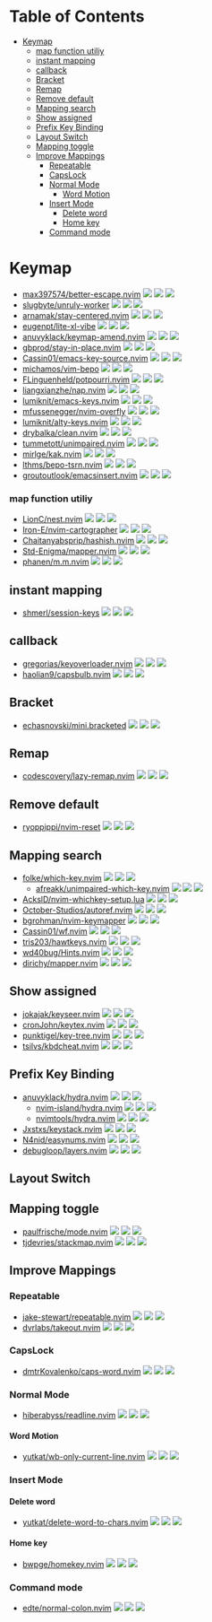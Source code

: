 # Table of Contents

<!-- toc -->

- [Keymap](#keymap)
    + [map function utiliy](#map-function-utiliy)
  * [instant mapping](#instant-mapping)
  * [callback](#callback)
  * [Bracket](#bracket)
  * [Remap](#remap)
  * [Remove default](#remove-default)
  * [Mapping search](#mapping-search)
  * [Show assigned](#show-assigned)
  * [Prefix Key Binding](#prefix-key-binding)
  * [Layout Switch](#layout-switch)
  * [Mapping toggle](#mapping-toggle)
  * [Improve Mappings](#improve-mappings)
    + [Repeatable](#repeatable)
    + [CapsLock](#capslock)
    + [Normal Mode](#normal-mode)
      - [Word Motion](#word-motion)
    + [Insert Mode](#insert-mode)
      - [Delete word](#delete-word)
      - [Home key](#home-key)
    + [Command mode](#command-mode)

<!-- tocstop -->

# Keymap

- [max397574/better-escape.nvim](https://github.com/max397574/better-escape.nvim) ![](https://img.shields.io/github/stars/max397574/better-escape.nvim) ![](https://img.shields.io/github/last-commit/max397574/better-escape.nvim) ![](https://img.shields.io/github/commit-activity/y/max397574/better-escape.nvim)
- [slugbyte/unruly-worker](https://github.com/slugbyte/unruly-worker) ![](https://img.shields.io/github/stars/slugbyte/unruly-worker) ![](https://img.shields.io/github/last-commit/slugbyte/unruly-worker) ![](https://img.shields.io/github/commit-activity/y/slugbyte/unruly-worker)
- [arnamak/stay-centered.nvim](https://github.com/arnamak/stay-centered.nvim) ![](https://img.shields.io/github/stars/arnamak/stay-centered.nvim) ![](https://img.shields.io/github/last-commit/arnamak/stay-centered.nvim) ![](https://img.shields.io/github/commit-activity/y/arnamak/stay-centered.nvim)
- [eugenpt/lite-xl-vibe](https://github.com/eugenpt/lite-xl-vibe) ![](https://img.shields.io/github/stars/eugenpt/lite-xl-vibe) ![](https://img.shields.io/github/last-commit/eugenpt/lite-xl-vibe) ![](https://img.shields.io/github/commit-activity/y/eugenpt/lite-xl-vibe)
- [anuvyklack/keymap-amend.nvim](https://github.com/anuvyklack/keymap-amend.nvim) ![](https://img.shields.io/github/stars/anuvyklack/keymap-amend.nvim) ![](https://img.shields.io/github/last-commit/anuvyklack/keymap-amend.nvim) ![](https://img.shields.io/github/commit-activity/y/anuvyklack/keymap-amend.nvim)
- [gbprod/stay-in-place.nvim](https://github.com/gbprod/stay-in-place.nvim) ![](https://img.shields.io/github/stars/gbprod/stay-in-place.nvim) ![](https://img.shields.io/github/last-commit/gbprod/stay-in-place.nvim) ![](https://img.shields.io/github/commit-activity/y/gbprod/stay-in-place.nvim)
- [Cassin01/emacs-key-source.nvim](https://github.com/Cassin01/emacs-key-source.nvim) ![](https://img.shields.io/github/stars/Cassin01/emacs-key-source.nvim) ![](https://img.shields.io/github/last-commit/Cassin01/emacs-key-source.nvim) ![](https://img.shields.io/github/commit-activity/y/Cassin01/emacs-key-source.nvim)
- [michamos/vim-bepo](https://github.com/michamos/vim-bepo) ![](https://img.shields.io/github/stars/michamos/vim-bepo) ![](https://img.shields.io/github/last-commit/michamos/vim-bepo) ![](https://img.shields.io/github/commit-activity/y/michamos/vim-bepo)
- [FLinguenheld/potpourri.nvim](https://github.com/FLinguenheld/potpourri.nvim) ![](https://img.shields.io/github/stars/FLinguenheld/potpourri.nvim) ![](https://img.shields.io/github/last-commit/FLinguenheld/potpourri.nvim) ![](https://img.shields.io/github/commit-activity/y/FLinguenheld/potpourri.nvim)
- [liangxianzhe/nap.nvim](https://github.com/liangxianzhe/nap.nvim) ![](https://img.shields.io/github/stars/liangxianzhe/nap.nvim) ![](https://img.shields.io/github/last-commit/liangxianzhe/nap.nvim) ![](https://img.shields.io/github/commit-activity/y/liangxianzhe/nap.nvim)
- [lumiknit/emacs-keys.nvim](https://github.com/lumiknit/emacs-keys.nvim) ![](https://img.shields.io/github/stars/lumiknit/emacs-keys.nvim) ![](https://img.shields.io/github/last-commit/lumiknit/emacs-keys.nvim) ![](https://img.shields.io/github/commit-activity/y/lumiknit/emacs-keys.nvim)
- [mfussenegger/nvim-overfly](https://github.com/mfussenegger/nvim-overfly) ![](https://img.shields.io/github/stars/mfussenegger/nvim-overfly) ![](https://img.shields.io/github/last-commit/mfussenegger/nvim-overfly) ![](https://img.shields.io/github/commit-activity/y/mfussenegger/nvim-overfly)
- [lumiknit/alty-keys.nvim](https://github.com/lumiknit/alty-keys.nvim) ![](https://img.shields.io/github/stars/lumiknit/alty-keys.nvim) ![](https://img.shields.io/github/last-commit/lumiknit/alty-keys.nvim) ![](https://img.shields.io/github/commit-activity/y/lumiknit/alty-keys.nvim)
- [drybalka/clean.nvim](https://github.com/drybalka/clean.nvim) ![](https://img.shields.io/github/stars/drybalka/clean.nvim) ![](https://img.shields.io/github/last-commit/drybalka/clean.nvim) ![](https://img.shields.io/github/commit-activity/y/drybalka/clean.nvim)
- [tummetott/unimpaired.nvim](https://github.com/tummetott/unimpaired.nvim) ![](https://img.shields.io/github/stars/tummetott/unimpaired.nvim) ![](https://img.shields.io/github/last-commit/tummetott/unimpaired.nvim) ![](https://img.shields.io/github/commit-activity/y/tummetott/unimpaired.nvim)
- [mirlge/kak.nvim](https://github.com/mirlge/kak.nvim) ![](https://img.shields.io/github/stars/mirlge/kak.nvim) ![](https://img.shields.io/github/last-commit/mirlge/kak.nvim) ![](https://img.shields.io/github/commit-activity/y/mirlge/kak.nvim)
- [lthms/bepo-tsrn.nvim](https://github.com/lthms/bepo-tsrn.nvim) ![](https://img.shields.io/github/stars/lthms/bepo-tsrn.nvim) ![](https://img.shields.io/github/last-commit/lthms/bepo-tsrn.nvim) ![](https://img.shields.io/github/commit-activity/y/lthms/bepo-tsrn.nvim)
- [groutoutlook/emacsinsert.nvim](https://github.com/groutoutlook/emacsinsert.nvim) ![](https://img.shields.io/github/stars/groutoutlook/emacsinsert.nvim) ![](https://img.shields.io/github/last-commit/groutoutlook/emacsinsert.nvim) ![](https://img.shields.io/github/commit-activity/y/groutoutlook/emacsinsert.nvim)

### map function utiliy

- [LionC/nest.nvim](https://github.com/LionC/nest.nvim) ![](https://img.shields.io/github/stars/LionC/nest.nvim) ![](https://img.shields.io/github/last-commit/LionC/nest.nvim) ![](https://img.shields.io/github/commit-activity/y/LionC/nest.nvim)
- [Iron-E/nvim-cartographer](https://github.com/Iron-E/nvim-cartographer) ![](https://img.shields.io/github/stars/Iron-E/nvim-cartographer) ![](https://img.shields.io/github/last-commit/Iron-E/nvim-cartographer) ![](https://img.shields.io/github/commit-activity/y/Iron-E/nvim-cartographer)
- [Chaitanyabsprip/hashish.nvim](https://github.com/Chaitanyabsprip/hashish.nvim) ![](https://img.shields.io/github/stars/Chaitanyabsprip/hashish.nvim) ![](https://img.shields.io/github/last-commit/Chaitanyabsprip/hashish.nvim) ![](https://img.shields.io/github/commit-activity/y/Chaitanyabsprip/hashish.nvim)
- [Std-Enigma/mapper.nvim](https://github.com/Std-Enigma/mapper.nvim) ![](https://img.shields.io/github/stars/Std-Enigma/mapper.nvim) ![](https://img.shields.io/github/last-commit/Std-Enigma/mapper.nvim) ![](https://img.shields.io/github/commit-activity/y/Std-Enigma/mapper.nvim)
- [phanen/m.m.nvim](https://github.com/phanen/m.m.nvim) ![](https://img.shields.io/github/stars/phanen/m.m.nvim) ![](https://img.shields.io/github/last-commit/phanen/m.m.nvim) ![](https://img.shields.io/github/commit-activity/y/phanen/m.m.nvim)

## instant mapping

- [shmerl/session-keys](https://github.com/shmerl/session-keys) ![](https://img.shields.io/github/stars/shmerl/session-keys) ![](https://img.shields.io/github/last-commit/shmerl/session-keys) ![](https://img.shields.io/github/commit-activity/y/shmerl/session-keys)

## callback

- [gregorias/keyoverloader.nvim](https://github.com/gregorias/keyoverloader.nvim) ![](https://img.shields.io/github/stars/gregorias/keyoverloader.nvim) ![](https://img.shields.io/github/last-commit/gregorias/keyoverloader.nvim) ![](https://img.shields.io/github/commit-activity/y/gregorias/keyoverloader.nvim)
- [haolian9/capsbulb.nvim](https://github.com/haolian9/capsbulb.nvim) ![](https://img.shields.io/github/stars/haolian9/capsbulb.nvim) ![](https://img.shields.io/github/last-commit/haolian9/capsbulb.nvim) ![](https://img.shields.io/github/commit-activity/y/haolian9/capsbulb.nvim)

## Bracket

- [echasnovski/mini.bracketed](https://github.com/echasnovski/mini.bracketed) ![](https://img.shields.io/github/stars/echasnovski/mini.bracketed) ![](https://img.shields.io/github/last-commit/echasnovski/mini.bracketed) ![](https://img.shields.io/github/commit-activity/y/echasnovski/mini.bracketed)

## Remap

- [codescovery/lazy-remap.nvim](https://github.com/codescovery/lazy-remap.nvim) ![](https://img.shields.io/github/stars/codescovery/lazy-remap.nvim) ![](https://img.shields.io/github/last-commit/codescovery/lazy-remap.nvim) ![](https://img.shields.io/github/commit-activity/y/codescovery/lazy-remap.nvim)

## Remove default

- [ryoppippi/nvim-reset](https://github.com/ryoppippi/nvim-reset) ![](https://img.shields.io/github/stars/ryoppippi/nvim-reset) ![](https://img.shields.io/github/last-commit/ryoppippi/nvim-reset) ![](https://img.shields.io/github/commit-activity/y/ryoppippi/nvim-reset)

## Mapping search

- [folke/which-key.nvim](https://github.com/folke/which-key.nvim) ![](https://img.shields.io/github/stars/folke/which-key.nvim) ![](https://img.shields.io/github/last-commit/folke/which-key.nvim) ![](https://img.shields.io/github/commit-activity/y/folke/which-key.nvim)
  - [afreakk/unimpaired-which-key.nvim](https://github.com/afreakk/unimpaired-which-key.nvim) ![](https://img.shields.io/github/stars/afreakk/unimpaired-which-key.nvim) ![](https://img.shields.io/github/last-commit/afreakk/unimpaired-which-key.nvim) ![](https://img.shields.io/github/commit-activity/y/afreakk/unimpaired-which-key.nvim)
- [AckslD/nvim-whichkey-setup.lua](https://github.com/AckslD/nvim-whichkey-setup.lua) ![](https://img.shields.io/github/stars/AckslD/nvim-whichkey-setup.lua) ![](https://img.shields.io/github/last-commit/AckslD/nvim-whichkey-setup.lua) ![](https://img.shields.io/github/commit-activity/y/AckslD/nvim-whichkey-setup.lua)
- [October-Studios/autoref.nvim](https://github.com/October-Studios/autoref.nvim) ![](https://img.shields.io/github/stars/October-Studios/autoref.nvim) ![](https://img.shields.io/github/last-commit/October-Studios/autoref.nvim) ![](https://img.shields.io/github/commit-activity/y/October-Studios/autoref.nvim)
- [bgrohman/nvim-keymapper](https://github.com/bgrohman/nvim-keymapper) ![](https://img.shields.io/github/stars/bgrohman/nvim-keymapper) ![](https://img.shields.io/github/last-commit/bgrohman/nvim-keymapper) ![](https://img.shields.io/github/commit-activity/y/bgrohman/nvim-keymapper)
- [Cassin01/wf.nvim](https://github.com/Cassin01/wf.nvim) ![](https://img.shields.io/github/stars/Cassin01/wf.nvim) ![](https://img.shields.io/github/last-commit/Cassin01/wf.nvim) ![](https://img.shields.io/github/commit-activity/y/Cassin01/wf.nvim)
- [tris203/hawtkeys.nvim](https://github.com/tris203/hawtkeys.nvim) ![](https://img.shields.io/github/stars/tris203/hawtkeys.nvim) ![](https://img.shields.io/github/last-commit/tris203/hawtkeys.nvim) ![](https://img.shields.io/github/commit-activity/y/tris203/hawtkeys.nvim)
- [wd40bug/Hints.nvim](https://github.com/wd40bug/Hints.nvim) ![](https://img.shields.io/github/stars/wd40bug/Hints.nvim) ![](https://img.shields.io/github/last-commit/wd40bug/Hints.nvim) ![](https://img.shields.io/github/commit-activity/y/wd40bug/Hints.nvim)
- [dirichy/mapper.nvim](https://github.com/dirichy/mapper.nvim) ![](https://img.shields.io/github/stars/dirichy/mapper.nvim) ![](https://img.shields.io/github/last-commit/dirichy/mapper.nvim) ![](https://img.shields.io/github/commit-activity/y/dirichy/mapper.nvim)

## Show assigned

- [jokajak/keyseer.nvim](https://github.com/jokajak/keyseer.nvim) ![](https://img.shields.io/github/stars/jokajak/keyseer.nvim) ![](https://img.shields.io/github/last-commit/jokajak/keyseer.nvim) ![](https://img.shields.io/github/commit-activity/y/jokajak/keyseer.nvim)
- [cronJohn/keytex.nvim](https://github.com/cronJohn/keytex.nvim) ![](https://img.shields.io/github/stars/cronJohn/keytex.nvim) ![](https://img.shields.io/github/last-commit/cronJohn/keytex.nvim) ![](https://img.shields.io/github/commit-activity/y/cronJohn/keytex.nvim)
- [punktigel/key-tree.nvim](https://github.com/punktigel/key-tree.nvim) ![](https://img.shields.io/github/stars/punktigel/key-tree.nvim) ![](https://img.shields.io/github/last-commit/punktigel/key-tree.nvim) ![](https://img.shields.io/github/commit-activity/y/punktigel/key-tree.nvim)
- [tsilvs/kbdcheat.nvim](https://github.com/tsilvs/kbdcheat.nvim) ![](https://img.shields.io/github/stars/tsilvs/kbdcheat.nvim) ![](https://img.shields.io/github/last-commit/tsilvs/kbdcheat.nvim) ![](https://img.shields.io/github/commit-activity/y/tsilvs/kbdcheat.nvim)

## Prefix Key Binding

- [anuvyklack/hydra.nvim](https://github.com/anuvyklack/hydra.nvim) ![](https://img.shields.io/github/stars/anuvyklack/hydra.nvim) ![](https://img.shields.io/github/last-commit/anuvyklack/hydra.nvim) ![](https://img.shields.io/github/commit-activity/y/anuvyklack/hydra.nvim)
  - [nvim-island/hydra.nvim](https://github.com/nvim-island/hydra.nvim) ![](https://img.shields.io/github/stars/nvim-island/hydra.nvim) ![](https://img.shields.io/github/last-commit/nvim-island/hydra.nvim) ![](https://img.shields.io/github/commit-activity/y/nvim-island/hydra.nvim)
  - [nvimtools/hydra.nvim](https://github.com/nvimtools/hydra.nvim) ![](https://img.shields.io/github/stars/nvimtools/hydra.nvim) ![](https://img.shields.io/github/last-commit/nvimtools/hydra.nvim) ![](https://img.shields.io/github/commit-activity/y/nvimtools/hydra.nvim)
- [Jxstxs/keystack.nvim](https://github.com/Jxstxs/keystack.nvim) ![](https://img.shields.io/github/stars/Jxstxs/keystack.nvim) ![](https://img.shields.io/github/last-commit/Jxstxs/keystack.nvim) ![](https://img.shields.io/github/commit-activity/y/Jxstxs/keystack.nvim)
- [N4nid/easynums.nvim](https://github.com/N4nid/easynums.nvim) ![](https://img.shields.io/github/stars/N4nid/easynums.nvim) ![](https://img.shields.io/github/last-commit/N4nid/easynums.nvim) ![](https://img.shields.io/github/commit-activity/y/N4nid/easynums.nvim)
- [debugloop/layers.nvim](https://github.com/debugloop/layers.nvim) ![](https://img.shields.io/github/stars/debugloop/layers.nvim) ![](https://img.shields.io/github/last-commit/debugloop/layers.nvim) ![](https://img.shields.io/github/commit-activity/y/debugloop/layers.nvim)

## Layout Switch

## Mapping toggle

- [paulfrische/mode.nvim](https://github.com/paulfrische/mode.nvim) ![](https://img.shields.io/github/stars/paulfrische/mode.nvim) ![](https://img.shields.io/github/last-commit/paulfrische/mode.nvim) ![](https://img.shields.io/github/commit-activity/y/paulfrische/mode.nvim)
- [tjdevries/stackmap.nvim](https://github.com/tjdevries/stackmap.nvim) ![](https://img.shields.io/github/stars/tjdevries/stackmap.nvim) ![](https://img.shields.io/github/last-commit/tjdevries/stackmap.nvim) ![](https://img.shields.io/github/commit-activity/y/tjdevries/stackmap.nvim)

## Improve Mappings

### Repeatable

- [jake-stewart/repeatable.nvim](https://github.com/jake-stewart/repeatable.nvim) ![](https://img.shields.io/github/stars/jake-stewart/repeatable.nvim) ![](https://img.shields.io/github/last-commit/jake-stewart/repeatable.nvim) ![](https://img.shields.io/github/commit-activity/y/jake-stewart/repeatable.nvim)
- [dvrlabs/takeout.nvim](https://github.com/dvrlabs/takeout.nvim) ![](https://img.shields.io/github/stars/dvrlabs/takeout.nvim) ![](https://img.shields.io/github/last-commit/dvrlabs/takeout.nvim) ![](https://img.shields.io/github/commit-activity/y/dvrlabs/takeout.nvim)

### CapsLock

- [dmtrKovalenko/caps-word.nvim](https://github.com/dmtrKovalenko/caps-word.nvim) ![](https://img.shields.io/github/stars/dmtrKovalenko/caps-word.nvim) ![](https://img.shields.io/github/last-commit/dmtrKovalenko/caps-word.nvim) ![](https://img.shields.io/github/commit-activity/y/dmtrKovalenko/caps-word.nvim)

### Normal Mode

- [hiberabyss/readline.nvim](https://github.com/hiberabyss/readline.nvim) ![](https://img.shields.io/github/stars/hiberabyss/readline.nvim) ![](https://img.shields.io/github/last-commit/hiberabyss/readline.nvim) ![](https://img.shields.io/github/commit-activity/y/hiberabyss/readline.nvim)

#### Word Motion

- [yutkat/wb-only-current-line.nvim](https://github.com/yutkat/wb-only-current-line.nvim) ![](https://img.shields.io/github/stars/yutkat/wb-only-current-line.nvim) ![](https://img.shields.io/github/last-commit/yutkat/wb-only-current-line.nvim) ![](https://img.shields.io/github/commit-activity/y/yutkat/wb-only-current-line.nvim)

### Insert Mode

#### Delete word

- [yutkat/delete-word-to-chars.nvim](https://github.com/yutkat/delete-word-to-chars.nvim) ![](https://img.shields.io/github/stars/yutkat/delete-word-to-chars.nvim) ![](https://img.shields.io/github/last-commit/yutkat/delete-word-to-chars.nvim) ![](https://img.shields.io/github/commit-activity/y/yutkat/delete-word-to-chars.nvim)

#### Home key

- [bwpge/homekey.nvim](https://github.com/bwpge/homekey.nvim) ![](https://img.shields.io/github/stars/bwpge/homekey.nvim) ![](https://img.shields.io/github/last-commit/bwpge/homekey.nvim) ![](https://img.shields.io/github/commit-activity/y/bwpge/homekey.nvim)

### Command mode

- [edte/normal-colon.nvim](https://github.com/edte/normal-colon.nvim) ![](https://img.shields.io/github/stars/edte/normal-colon.nvim) ![](https://img.shields.io/github/last-commit/edte/normal-colon.nvim) ![](https://img.shields.io/github/commit-activity/y/edte/normal-colon.nvim)
